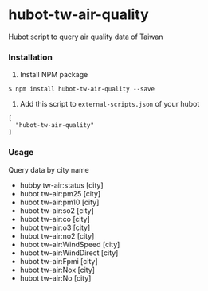 # hubot-tw-air-quality

Hubot script to query air quality data of Taiwan

### Installation

1. Install NPM package

```
$ npm install hubot-tw-air-quality --save
```
1. Add this script to `external-scripts.json` of your hubot

```
[
  "hubot-tw-air-quality"
]
```

### Usage

Query data by city name

- hubby tw-air:status [city]
- hubot tw-air:pm25 [city]
- hubot tw-air:pm10 [city]
- hubot tw-air:so2 [city]
- hubot tw-air:co [city]
- hubot tw-air:o3 [city]
- hubot tw-air:no2 [city]
- hubot tw-air:WindSpeed [city]
- hubot tw-air:WindDirect [city]
- hubot tw-air:Fpmi [city]
- hubot tw-air:Nox [city]
- hubot tw-air:No [city]

